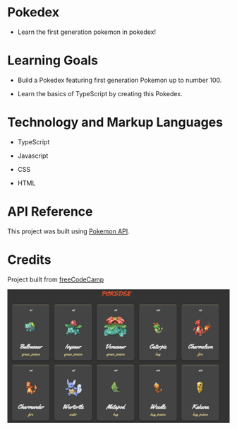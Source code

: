 # Pokedex

* Learn the first generation pokemon in pokedex!

# Learning Goals

* Build a Pokedex featuring first generation Pokemon up to number 100.

* Learn the basics of TypeScript by creating this Pokedex. 


# Technology and Markup Languages 

* TypeScript

* Javascript

* CSS

* HTML

# API Reference 

This project was built using [Pokemon API](https://pokeapi.co/).

# Credits 

Project built from [freeCodeCamp](https://www.freecodecamp.org/news/a-practical-guide-to-typescript-how-to-build-a-pokedex-app-using-html-css-and-typescript/)

![Screenshot](Pokedex.png)





